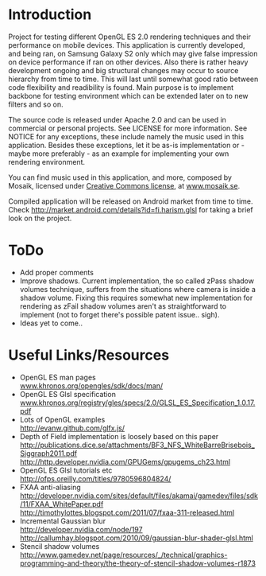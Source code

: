 Introduction
============

Project for testing different OpenGL ES 2.0 rendering techniques and their performance
on mobile devices. This application is currently developed, and being ran, on Samsung Galaxy S2
only which may give false impression on device performance if ran on other devices.
Also there is rather heavy development ongoing and big structural changes may occur to source
hierarchy from time to time. This will last until somewhat good ratio between code flexibility
and readibility is found. Main purpose is to implement backbone for testing environment which
can be extended later on to new filters and so on.

The source code is released under Apache 2.0 and can be used in commercial or personal projects.
See LICENSE for more information. See NOTICE for any exceptions, these include namely the music
used in this application. Besides these exceptions, let it be as-is implementation or -
maybe more preferably - as an example for implementing your own rendering environment.

You can find music used in this application, and more, composed by Mosaik, licensed under
[Creative Commons license](http://creativecommons.org/licenses/by-nc-nd/3.0/), at www.mosaik.se.

Compiled application will be released on Android market from time to time. Check
http://market.android.com/details?id=fi.harism.glsl for taking a brief look on the project.

ToDo
====

- Add proper comments
- Improve shadows. Current implementation, the so called zPass shadow volumes technique,
  suffers from the situations where camera is inside a shadow volume. Fixing this requires
  somewhat new implementation for rendering as zFail shadow volumes aren't as
  straightforward to implement (not to forget there's possible patent issue.. sigh).
- Ideas yet to come..

Useful Links/Resources
======================

- OpenGL ES man pages<br>
www.khronos.org/opengles/sdk/docs/man/
- OpenGL ES Glsl specification<br>
www.khronos.org/registry/gles/specs/2.0/GLSL_ES_Specification_1.0.17.pdf
- Lots of OpenGL examples<br>
http://evanw.github.com/glfx.js/
- Depth of Field implementation is loosely based on this paper<br>
http://publications.dice.se/attachments/BF3_NFS_WhiteBarreBrisebois_Siggraph2011.pdf<br>
http://http.developer.nvidia.com/GPUGems/gpugems_ch23.html
- OpenGL ES Glsl tutorials etc<br>
http://ofps.oreilly.com/titles/9780596804824/
- FXAA anti-aliasing<br>
http://developer.nvidia.com/sites/default/files/akamai/gamedev/files/sdk/11/FXAA_WhitePaper.pdf
http://timothylottes.blogspot.com/2011/07/fxaa-311-released.html
- Incremental Gaussian blur<br>
http://developer.nvidia.com/node/197<br>
http://callumhay.blogspot.com/2010/09/gaussian-blur-shader-glsl.html
- Stencil shadow volumes<br>
http://www.gamedev.net/page/resources/_/technical/graphics-programming-and-theory/the-theory-of-stencil-shadow-volumes-r1873